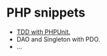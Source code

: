 # PHP snippets

- [TDD with PHPUnit.](tree/master/pdo-dao-singleton)
- DAO and Singleton with PDO.
- ...
